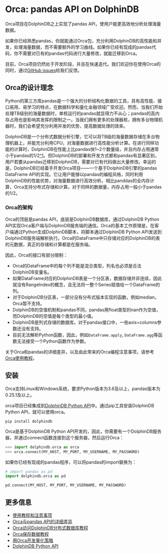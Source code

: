 # Orca: pandas API on DolphinDB

Orca项目在DolphinDB之上实现了pandas API，使用户能更高效地分析处理海量数据。

如果你已经熟悉pandas，你就能通过Orca包，充分利用DolphinDB的高性能和并发，处理海量数据，而不需要额外的学习曲线。如果你已经有现成的pandas代码，你不需要对已有的pandas代码进行大量修改，就能迁移到Orca。

目前，Orca项目仍然处于开发阶段，并且在快速迭代。我们欢迎你在使用Orca的同时，通过[GitHub issues](https://github.com/dolphindb/Orca/issues)给我们反馈。


## Orca的设计理念

Python的第三方库pandas是一个强大的分析结构化数据的工具，具有高性能、接口易用、易学习的特点，在数据科学和量化金融领域广受欢迎。然而，当我们开始处理TB级别的海量数据时，单核运行的pandas就显得力不从心；pandas的高内存占用也是影响其发挥的限制之一。当我们拥有更多的处理器核，拥有多台物理机器时，我们会希望充分利用并发的优势，提高数据处理的效率。

DolphinDB是一个分布式数据分析引擎，它可以将TB级的海量数据存储在多台物理机器上，并能充分利用CPU，对海量数据进行高性能分析计算。在进行同样功能的计算时，DolphinDB在性能上比pandas快1~2个数量级，并且内存占用通常小于pandas的1/2[^1](https://zhuanlan.zhihu.com/p/41979956)。但DolphinDB的部署和开发方式都和pandas有显著区别，用户若要从pandas迁移到DolphinDB，需要对已有代码做出大量修改。幸运的是，DolphinDB已经着手开发Orca项目——一个基于DolphinDB引擎的pandas DataFrame API的实现。它让用户能够以pandas的编程风格，同时利用DolphinDB的性能优势，对海量数据进行高效分析。相比panddas的全内存计算，Orca支持分布式存储和计算。对于同样的数据量，内存占用一般小于pandas的1/2。

### Orca的架构

Orca的顶层是pandas API，底层是DolphinDB数据库，通过DolphinDB Python API实现Orca客户端与DolphinDB服务端的通信。Orca的基本工作原理是，在客户端通过Python生成DolphinDB脚本，将脚本通过DolphinDB Python API发送到DolphinDB服务端解析执行。Orca的DataFrame中只存储对应的DolphinDB的表的元数据，真正的存储和计算都是在服务端。

因此，Orca的接口有部分限制：

- Orca的DataFrame中的每个列不能是混合类型，列名也必须是合法DolphinDB变量名。
- 如果DataFrame对应的DolphinDB表是一个分区表，数据存储并非连续，因此就没有RangeIndex的概念，且无法将一整个Series赋值给一个DataFrame的列。
- 对于DolphinDB分区表，一部分没有分布式版本实现的函数，例如median，Orca暂不支持。
- DolphinDB的空值机制和pandas不同，pandas用float类型的nan作为空值，而DolphinDB的空值是每个类型的最小值。
- DolphinDB是列式存储的数据库。对于pandas接口中，一些axis=columns参数还没有支持。
- 目前无法解析Python函数，因此，例如`DataFrame.apply`, `DataFrame.agg`等函数无法接受一个Python函数作为参数。

关于Orca和pandas的详细差异，以及由此带来的Orca编程注意事项，请参考[Orca使用教程](https://github.com/dolphindb/Orca/blob/master/tutorial_cn/user_guide.md)。

## 安装

Orca支持Linux和Windows系统，要求Python版本为3.6及以上，pandas版本为0.25.1及以上。

orca项目已经集成到[DolphinDB Python API](https://github.com/dolphindb/Tutorials_CN/blob/master/python_api.md)中。通过pip工具安装DolphinDB Python API，就可以使用orca。

```
pip install dolphindb
```

Orca是基于DolphinDB Python API开发的，因此，你需要有一个DolphinDB服务器，并通过connect函数连接到这个服务器，然后运行Orca：

```python
>>> import dolphindb.orca as orca
>>> orca.connect(MY_HOST, MY_PORT, MY_USERNAME, MY_PASSWORD)
```

如果你已经有现成的pandas程序，可以将pandas的import替换为：

```python
# import pandas as pd
import dolphindb.orca as pd

pd.connect(MY_HOST, MY_PORT, MY_USERNAME, MY_PASSWORD)
```

## 更多信息

- [使用教程和注意事项](https://github.com/dolphindb/Orca/blob/master/tutorial_cn/user_guide.md)
- [Orca与pandas API的详细差异](https://github.com/dolphindb/Orca/blob/master/tutorial_cn/api_differences.md)
- [Orca访问DolphinDB分布式数据库教程](https://github.com/dolphindb/Orca/blob/master/tutorial_cn/operations_on_distributed_database.md)
- [Orca保存数据教程](https://github.com/dolphindb/Orca/blob/master/tutorial_cn/saving_data.md)
- [用Orca开发量化策略](https://github.com/dolphindb/Orca/blob/master/tutorial_cn/momentum_strategy.md)
- [DolphinDB Python API](https://github.com/dolphindb/python3_api_experimental)
